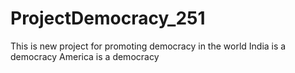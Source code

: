# ProjectDemocracy_251
This is new project for promoting democracy in the world
India is a democracy
America is a democracy